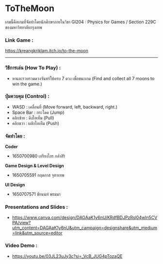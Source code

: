 ToTheMoon
==============
เกมนี้คือเกมที่จัดทำโดยนักศึกษาภายในวิชา GI204 : Physics for Games / Section 229C ของมหาวิทยาลัยกรุงเทพ

### Link Game :

https://kreangkriklam.itch.io/to-the-moon

---

### วิธีการเล่น (How To Play) :

* หาและรวบรวมดวงจันทร์ให้ครบ 7 ดวง เพื่อชนะเกม (Find and collect all 7 moons to win the game.)

### ปุ่มควบคุม (Control) :

* WASD : เคลื่อนที่ (Move forward, left, backward, right.)
* Space Bar : กระโดด (Jump)
* คลิกซ้าย : ดึงไอเท็ม (Pull)
* คลิกขวา : ผลักไอเท็ม (Push)

### จัดทำโดย :

**Coder**
* 1650700980 เกรียงไกร กล่ำสิริ 

**Game Design & Level Design**
* 1650705591 กฤตภาส จุฑาเทพ

**UI Design**
* 1650707571 ชัยนนท์ พรมมา

### Presentations and Slides :

* https://www.canva.com/design/DAGAaK1y6nU/KRdfBDJPzRsl04wIn5CVPA/view?utm_content=DAGAaK1y6nU&utm_campaign=designshare&utm_medium=link&utm_source=editor

### Video Demo : 

* https://youtu.be/03JL23uJy3c?si=_VcB_JUG4pTozaQE


